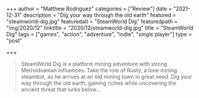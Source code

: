+++
author = "Matthew Rodriguez"
categories = ["Review"]
date = "2021-12-31"
description = "Dig your way through the old earth"
featured = "steamworld-dig.jpg"
featuredalt = "SteamWorld Dig"
featuredpath = "img/2020/12"
linktitle = "2020/12/steamworld-dig.jpg"
title = "SteamWorld Dig"
tags = ["games", "action", "adventure", "indie", "single player"]
type = "post"

+++

> SteamWorld Dig is a platform mining adventure with strong Metroidvanian influences. Take the role of Rusty, a lone mining steambot, as he arrives at an old mining town in great need. Dig your way through the old earth, gaining riches while uncovering the ancient threat that lurks below...